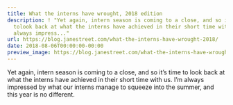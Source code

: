 ```yaml
---
title: What the interns have wrought, 2018 edition
description: ! "Yet again, intern season is coming to a close, and so it\u2019s time
  tolook back at what the interns have achieved in their short time withus.  I\u2019m
  always impress..."
url: https://blog.janestreet.com/what-the-interns-have-wrought-2018/
date: 2018-08-06T00:00:00-00:00
preview_image: https://blog.janestreet.com/what-the-interns-have-wrought-2018/smelting.jpg
---
```


<p>Yet again, intern season is coming to a close, and so it’s time to
look back at what the interns have achieved in their short time with
us.  I’m always impressed by what our interns manage to squeeze into
the summer, and this year is no different.</p>
